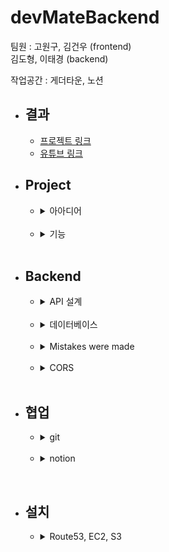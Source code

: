 # devMateBackend

팀원 : 고원구, 김건우 (frontend)   
김도형, 이태경 (backend)   

작업공간 : 게더타운, 노션

* ## 결과
    * [프로젝트 링크](http://www.devmate.org/)
    * [유튜브 링크](https://www.youtube.com/watch?v=iSRJttPh7XU)
      <br>

* ## Project
    * <details>
      <summary>아아디어</summary>
      <br>

      향해99 2기 동기들의 숫자는 대략 130명, 하지만 이중에 20명도 알지 못하고 있어, 서로를 더 알기위해 만든 미니프로젝트입니다.   
      개발자를 뜻하는 'Dev" + 동료를 뜻하는 "Mate"를 합쳐 프로젝트명 Dev-Mate로 정하였습니다.
      </details>
      <br>

    * <details>
      <summary>기능</summary>
      <br>
      
        * 회원가입/회원수정
        * 회원 이미지 S3 저장
        * 로그인/로그아웃   
          (SPRING SECURITY JSESSIONID)
        * 회원 조회  
        * 회원에게 좋아요/댓글 작성
        * 댓글 삭제

      </details>
      <br>

* ## Backend
    * <details>
      <summary>API 설계</summary>
        <br>
      
        /api
        * /user
            * method = POST
            * request = {username:"아이디",
              password:"비밀번호",
              name: "강호동",
              skill : "REACT",
              introduce : "안녕하세요!", image_url: "www.aws.s3.img.jpg"}
            * response = {res: true/false, msg: "회원가입이 성공하였습니다."}
            * 기능 = 회원가입
            
        * /user
          * method = GET
          * response = {res:true/false,
            msg: "회원이 조회되었습니다.",
            result: [ { id: user.id , name: user.name , skill: user.skill , introduce: user.introduce , image_url: user.image_url } , .... ]}
          * 기능 = 모든 회원을 조회합니다.

        * /user/{user_id}
          * method = GET
          * response = {res:true/false, msg: "단일 회원이 조회되었습니다.", result: {id: user.id , name: user.name , skill: user.skill , introduce: user.introduce , image_url: user.image_url, comments: [{author_id:author.id, content: comment.content, modified_at: localdatetime, created_at: localdatetime}, ... ] } }
          * 기능 = 단일 회원을 조회합니다.
            
        * /user?user_id={중복확인 아이디}
            * method = GET
            * request = ?user_id={중복확인 아이디}
            * response = {res=true/false, msg="아이디가 중복되었습니다."}
            * 기능 = 회원 가입 전 중복확인

        * /user/image
            * method = POST (multipartform / form)
            * request = {file : image}
            * response = {res=true/false, msg="이미지가 서버에 저장되었습니다.", image_url="www.aws.s3.img.jpg"}
            * 기능 = S3에 업로드된 이미지 저장, url 반환

        * /user/login
            * method = POST (form)
            * request = {username:아이디", password:"비밀번호"}
            * response = redirect "/"
            * 기능 = 스프링 부트 로그인
          
        * /comment?user_id={조회 유저}
          * method = GET
          * request = ?user_id={조회 유저}
          * response = {res: true/false, result:{author_id:comment.author_id, contents:comment.contents}
          * 기능 = 특정 유저의 모든 댓글 조회
          
        * /comment
          * method = POST
          * request = {contents: "댓글내용" ,
            user_id: "댓글이 달린사람의 id
            username: "댓글을 단 사람의 이름"}
          * response = {res: true/false, msg: "댓글이 작성되었습니다."}
          * 기능 = 댓글 작성

        * /comment/{comment_id}
          * method = DELETE
          * response = {res: true/false, msg: "삭제되었습니다."}
          * 기능 = 댓글 삭제

        * /comment
          * method = PATCH
          * request = {contents:"댓글내용"}
          * response = {res: true/false, msg: "수정되었습니다."}
          * 기능 = 댓글 수정

        * /likes
          * method = POST
          * request = {user_id: "좋아요가 달린사람 id"}
          * response = {res: true/false, msg: "좋아요가 작성되었습니다."}
          * 기능 = 좋아요 작성

        * /likes/{like_id}
          * method = DELETE
          * response = {res: true/false, msg: "좋아요가 삭제되었습니다."}
          * 기능 = 좋아요 삭제

    </details>
    <br>

    * <details>
      <summary>데이터베이스</summary>
        <br>

        * wanderer
            * user
                * email = str
                * nickname = str
                * password = binary
            * place
                * placeName = str
                * imageURL = str
                * location = str
                * likedUser = arr[email = str]
                * createdUser = str
    </details>
    <br>

    * <details>
      <summary>Mistakes were made</summary>  
      <br>
      
      </details>
      <br>
      
    * <details>
      <summary>CORS</summary>  
      <br>

      </details>
      <br>


* ## 협업
    * <details>
      <summary>git</summary>
      <br>
      
      백엔드는 브랜치를 아직 사용하지 않고 commit merge 만 조심하며 작성하였습니다.       
      원구님의 경우 front 에서 브랜치를 사용하셨습니다.
      </details>
      <br>

    * <details>
      <summary>notion</summary>
      <br>
      
      [Link](https://www.notion.so/21-3b3e8608d943459a93a9652418efd1b6)
      </details>

<br>

* ## 설치
    * <details>
      <summary>Route53, EC2, S3</summary>
      <br>
        
      </details>
